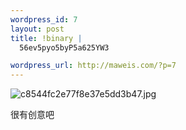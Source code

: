 ```yaml
--- 
wordpress_id: 7
layout: post
title: !binary |
  56ev5pyo5byP5a625YW3

wordpress_url: http://maweis.com/?p=7
---
```

<img alt="c8544fc2e77f8e37e5dd3b47.jpg" id="image6" src="http://maweis.com/wp-content/uploads/2007/02/c8544fc2e77f8e37e5dd3b47.jpg" />

很有创意吧
